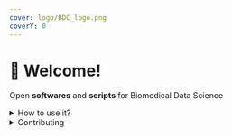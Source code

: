 ```yaml
---
cover: logo/BDC_logo.png
coverY: 0
---
```


# 👋 Welcome!

Open **softwares** and **scripts** for Biomedical Data Science

<details>

<summary>How to use it?</summary>

Follow the steps in [Access the Biomedical Data Center](broken-reference/).

</details>

<details>

<summary>Contributing</summary>

If you want to contribute changes, start a new change request and submit it for review.

</details>
